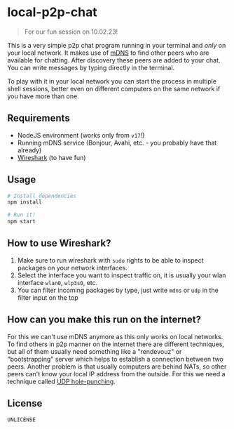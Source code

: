 # local-p2p-chat

> For our fun session on 10.02.23!

This is a very simple p2p chat program running in your terminal and _only_ on your local network. It makes use of [mDNS](https://en.wikipedia.org/wiki/Multicast_DNS) to find other peers who are available for chatting. After discovery these peers are added to your chat. You can write messages by typing directly in the terminal.

To play with it in your local network you can start the process in multiple shell sessions, better even on different computers on the same network if you have more than one.

## Requirements

* NodeJS environment (works only from `v17`!)
* Running mDNS service (Bonjour, Avahi, etc. - you probably have that already)
* [Wireshark](https://www.wireshark.org/) (to have fun)

## Usage

```bash
# Install dependencies
npm install

# Run it!
npm start
```

## How to use Wireshark?

1. Make sure to run wireshark with `sudo` rights to be able to inspect packages on your network interfaces.
2. Select the interface you want to inspect traffic on, it is usually your wlan interface `wlan0`, `wlp3s0`, etc.
3. You can filter incoming packages by type, just write `mdns` or `udp` in the filter input on the top

## How can you make this run on the internet?

For this we can't use mDNS anymore as this only works on local networks. To find others in p2p manner on the internet there are different techniques, but all of them usually need something like a "rendevouz" or "bootstrapping" server which helps to establish a connection between two peers. Another problem is that usually computers are behind NATs, so other peers can't know your local IP address from the outside. For this we need a technique called [UDP hole-punching](https://en.wikipedia.org/wiki/UDP_hole_punching).

## License

`UNLICENSE`
